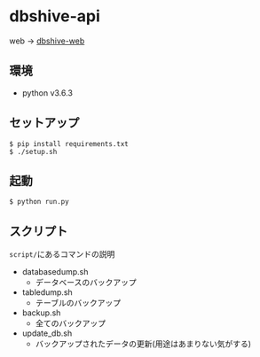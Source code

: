# dbshive-api
web -> [dbshive-web](https://github.com/MuslePainBrothers/dbshive-web)

## 環境
- python v3.6.3

## セットアップ
```
$ pip install requirements.txt
$ ./setup.sh
```

## 起動
```
$ python run.py
```

## スクリプト
`script/`にあるコマンドの説明
* databasedump.sh
  
  - データベースのバックアップ
* tabledump.sh
  
  - テーブルのバックアップ
* backup.sh
  
  - 全てのバックアップ
* update_db.sh
  
  - バックアップされたデータの更新(用途はあまりない気がする)

